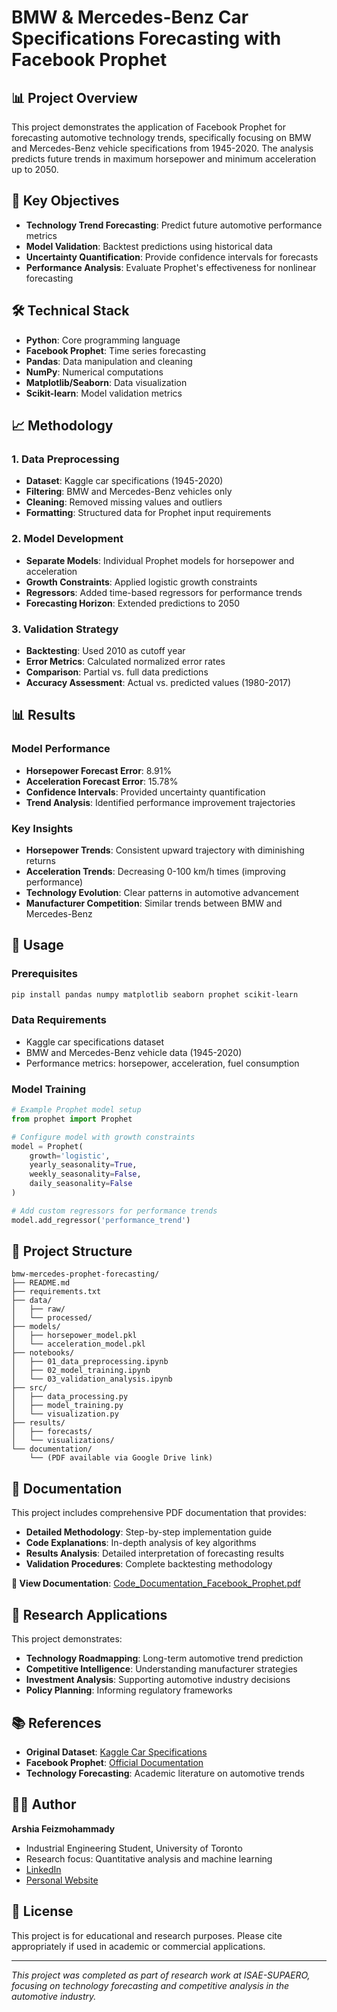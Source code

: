 # BMW & Mercedes-Benz Car Specifications Forecasting with Facebook Prophet

## 📊 Project Overview

This project demonstrates the application of Facebook Prophet for forecasting automotive technology trends, specifically focusing on BMW and Mercedes-Benz vehicle specifications from 1945-2020. The analysis predicts future trends in maximum horsepower and minimum acceleration up to 2050.

## 🎯 Key Objectives

- **Technology Trend Forecasting**: Predict future automotive performance metrics
- **Model Validation**: Backtest predictions using historical data
- **Uncertainty Quantification**: Provide confidence intervals for forecasts
- **Performance Analysis**: Evaluate Prophet's effectiveness for nonlinear forecasting

## 🛠️ Technical Stack

- **Python**: Core programming language
- **Facebook Prophet**: Time series forecasting
- **Pandas**: Data manipulation and cleaning
- **NumPy**: Numerical computations
- **Matplotlib/Seaborn**: Data visualization
- **Scikit-learn**: Model validation metrics

## 📈 Methodology

### 1. Data Preprocessing
- **Dataset**: Kaggle car specifications (1945-2020)
- **Filtering**: BMW and Mercedes-Benz vehicles only
- **Cleaning**: Removed missing values and outliers
- **Formatting**: Structured data for Prophet input requirements

### 2. Model Development
- **Separate Models**: Individual Prophet models for horsepower and acceleration
- **Growth Constraints**: Applied logistic growth constraints
- **Regressors**: Added time-based regressors for performance trends
- **Forecasting Horizon**: Extended predictions to 2050

### 3. Validation Strategy
- **Backtesting**: Used 2010 as cutoff year
- **Error Metrics**: Calculated normalized error rates
- **Comparison**: Partial vs. full data predictions
- **Accuracy Assessment**: Actual vs. predicted values (1980-2017)

## 📊 Results

### Model Performance
- **Horsepower Forecast Error**: 8.91%
- **Acceleration Forecast Error**: 15.78%
- **Confidence Intervals**: Provided uncertainty quantification
- **Trend Analysis**: Identified performance improvement trajectories

### Key Insights
- **Horsepower Trends**: Consistent upward trajectory with diminishing returns
- **Acceleration Trends**: Decreasing 0-100 km/h times (improving performance)
- **Technology Evolution**: Clear patterns in automotive advancement
- **Manufacturer Competition**: Similar trends between BMW and Mercedes-Benz

## 🚀 Usage

### Prerequisites
```bash
pip install pandas numpy matplotlib seaborn prophet scikit-learn
```

### Data Requirements
- Kaggle car specifications dataset
- BMW and Mercedes-Benz vehicle data (1945-2020)
- Performance metrics: horsepower, acceleration, fuel consumption

### Model Training
```python
# Example Prophet model setup
from prophet import Prophet

# Configure model with growth constraints
model = Prophet(
    growth='logistic',
    yearly_seasonality=True,
    weekly_seasonality=False,
    daily_seasonality=False
)

# Add custom regressors for performance trends
model.add_regressor('performance_trend')
```

## 📁 Project Structure

```
bmw-mercedes-prophet-forecasting/
├── README.md
├── requirements.txt
├── data/
│   ├── raw/
│   └── processed/
├── models/
│   ├── horsepower_model.pkl
│   └── acceleration_model.pkl
├── notebooks/
│   ├── 01_data_preprocessing.ipynb
│   ├── 02_model_training.ipynb
│   └── 03_validation_analysis.ipynb
├── src/
│   ├── data_processing.py
│   ├── model_training.py
│   └── visualization.py
├── results/
│   ├── forecasts/
│   └── visualizations/
└── documentation/
    └── (PDF available via Google Drive link)
```

## 📄 Documentation

This project includes comprehensive PDF documentation that provides:
- **Detailed Methodology**: Step-by-step implementation guide
- **Code Explanations**: In-depth analysis of key algorithms
- **Results Analysis**: Detailed interpretation of forecasting results
- **Validation Procedures**: Complete backtesting methodology

**📖 View Documentation**: [Code_Documentation_Facebook_Prophet.pdf](https://drive.google.com/file/d/1qgidOPYxjxfbk7WNfMsS9lWws5D-6szC/view?usp=share_link)

## 🔬 Research Applications

This project demonstrates:
- **Technology Roadmapping**: Long-term automotive trend prediction
- **Competitive Intelligence**: Understanding manufacturer strategies
- **Investment Analysis**: Supporting automotive industry decisions
- **Policy Planning**: Informing regulatory frameworks

## 📚 References

- **Original Dataset**: [Kaggle Car Specifications](https://www.kaggle.com/datasets/CooperUnion/car-dataset)
- **Facebook Prophet**: [Official Documentation](https://facebook.github.io/prophet/)
- **Technology Forecasting**: Academic literature on automotive trends

## 👨‍💻 Author

**Arshia Feizmohammady**
- Industrial Engineering Student, University of Toronto
- Research focus: Quantitative analysis and machine learning
- [LinkedIn](https://linkedin.com/in/arshiafeiz)
- [Personal Website](https://arshiafeizmohammady.com)

## 📄 License

This project is for educational and research purposes. Please cite appropriately if used in academic or commercial applications.

---

*This project was completed as part of research work at ISAE-SUPAERO, focusing on technology forecasting and competitive analysis in the automotive industry.*
